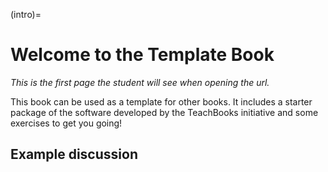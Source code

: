 (intro)=
# Welcome to the Template Book

_This is the first page the student will see when opening the url._

This book can be used as a template for other books. It includes a starter package of the software developed by the TeachBooks initiative and some exercises to get you going!

## Example discussion
<script src="https://utteranc.es/client.js"
        repo="myeongseok-gwon/teachbook-test"
        issue-term="pathname"
        theme="github-light"
        crossorigin="anonymous"
        async>
</script>